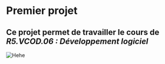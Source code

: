 # Premier projet
Ce projet permet de travailler le cours de ***R5.VCOD.06 : Développement logiciel***  
---

![Hehe](https://i.giphy.com/media/v1.Y2lkPTc5MGI3NjExczJpazU4cDFpeWVpd24xeGR1Yzlhc2piN3M2NTNubmJiOHNzZHJ0diZlcD12MV9pbnRlcm5hbF9naWZfYnlfaWQmY3Q9Zw/26tk0jALFpsXmAF8c/giphy.gif)
